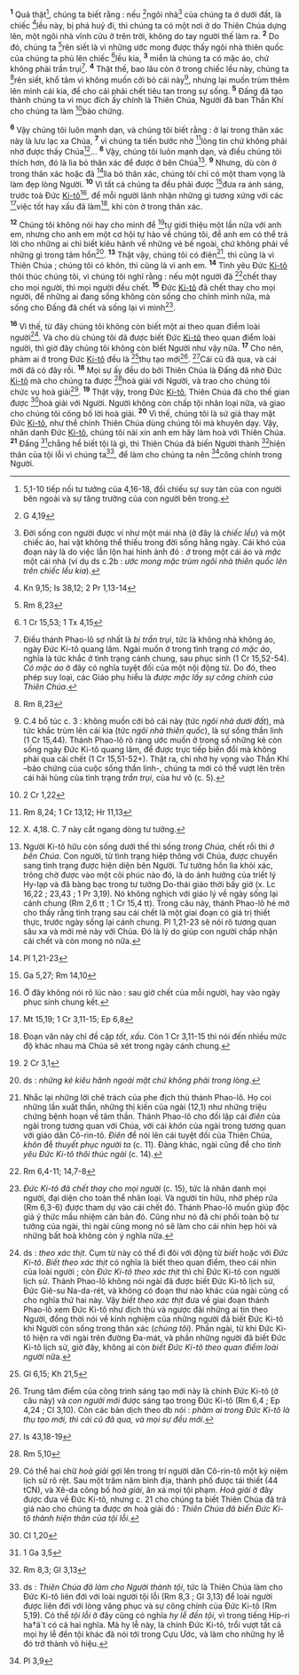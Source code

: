 <sup><b>1</b></sup> Quả thật[^1], chúng ta biết rằng : nếu [^1*]ngôi nhà[^2] của chúng ta ở dưới đất, là chiếc [^2*]lều này, bị phá huỷ đi, thì chúng ta có một nơi ở do Thiên Chúa dựng lên, một ngôi nhà vĩnh cửu ở trên trời, không do tay người thế làm ra. <sup><b>2</b></sup> Do đó, chúng ta [^3*]rên siết là vì những ước mong được thấy ngôi nhà thiên quốc của chúng ta phủ lên chiếc [^4*]lều kia, <sup><b>3</b></sup> miễn là chúng ta có mặc áo, chứ không phải trần trụi[^3]. <sup><b>4</b></sup> Thật thế, bao lâu còn ở trong chiếc lều này, chúng ta [^5*]rên siết, khổ tâm vì không muốn cởi bỏ cái này[^4], nhưng lại muốn trùm thêm lên mình cái kia, để cho cái phải chết tiêu tan trong sự sống. <sup><b>5</b></sup> Đấng đã tạo thành chúng ta vì mục đích ấy chính là Thiên Chúa, Người đã ban Thần Khí cho chúng ta làm [^6*]bảo chứng.

<sup><b>6</b></sup> Vậy chúng tôi luôn mạnh dạn, và chúng tôi biết rằng : ở lại trong thân xác này là lưu lạc xa Chúa, <sup><b>7</b></sup> vì chúng ta tiến bước nhờ [^7*]lòng tin chứ không phải nhờ được thấy Chúa[^5]... <sup><b>8</b></sup> Vậy, chúng tôi luôn mạnh dạn, và điều chúng tôi thích hơn, đó là lìa bỏ thân xác để được ở bên Chúa[^6]. <sup><b>9</b></sup> Nhưng, dù còn ở trong thân xác hoặc đã [^8*]lìa bỏ thân xác, chúng tôi chỉ có một tham vọng là làm đẹp lòng Người. <sup><b>10</b></sup> Vì tất cả chúng ta đều phải được [^9*]đưa ra ánh sáng, trước toà Đức [Ki-tô]()[^7], để mỗi người lãnh nhận những gì tương xứng với các [^10*]việc tốt hay xấu đã làm[^8], khi còn ở trong thân xác.

<sup><b>12</b></sup> Chúng tôi không nói hay cho mình để [^12*]tự giới thiệu một lần nữa với anh em, nhưng cho anh em một cơ hội tự hào về chúng tôi, để anh em có thể trả lời cho những ai chỉ biết kiêu hãnh về những vẻ bề ngoài, chứ không phải về những gì trong tâm hồn[^10]. <sup><b>13</b></sup> Thật vậy, chúng tôi có điên[^11], thì cũng là vì Thiên Chúa ; chúng tôi có khôn, thì cũng là vì anh em. <sup><b>14</b></sup> Tình yêu Đức [Ki-tô]() thôi thúc chúng tôi, vì chúng tôi nghĩ rằng : nếu một người đã [^13*]chết thay cho mọi người, thì mọi người đều chết. <sup><b>15</b></sup> Đức [Ki-tô]() đã chết thay cho mọi người, để những ai đang sống không còn sống cho chính mình nữa, mà sống cho Đấng đã chết và sống lại vì mình[^12].

<sup><b>16</b></sup> Vì thế, từ đây chúng tôi không còn biết một ai theo quan điểm loài người[^13]. Và cho dù chúng tôi đã được biết Đức [Ki-tô]() theo quan điểm loài người, thì giờ đây chúng tôi không còn biết Người như vậy nữa. <sup><b>17</b></sup> Cho nên, phàm ai ở trong Đức [Ki-tô]() đều là [^14*]thụ tạo mới[^14]. [^15*]Cái cũ đã qua, và cái mới đã có đây rồi. <sup><b>18</b></sup> Mọi sự ấy đều do bởi Thiên Chúa là Đấng đã nhờ Đức [Ki-tô]() mà cho chúng ta được [^16*]hoà giải với Người, và trao cho chúng tôi chức vụ hoà giải[^15]. <sup><b>19</b></sup> Thật vậy, trong Đức [Ki-tô](), Thiên Chúa đã cho thế gian được [^17*]hoà giải với Người. Người không còn chấp tội nhân loại nữa, và giao cho chúng tôi công bố lời hoà giải. <sup><b>20</b></sup> Vì thế, chúng tôi là sứ giả thay mặt Đức [Ki-tô](), như thể chính Thiên Chúa dùng chúng tôi mà khuyên dạy. Vậy, nhân danh Đức [Ki-tô](), chúng tôi nài xin anh em hãy làm hoà với Thiên Chúa. <sup><b>21</b></sup> Đấng [^18*]chẳng hề biết tội là gì, thì Thiên Chúa đã biến Người thành [^19*]hiện thân của tội lỗi vì chúng ta[^16], để làm cho chúng ta nên [^20*]công chính trong Người.

[^1]: 5,1-10 tiếp nối tư tưởng của 4,16-18, đối chiếu sự suy tàn của con người bên ngoài và sự tăng trưởng của con người bên trong.
[^2]: Đời sống con người được ví như một mái nhà (ở đây là *chiếc lều*) và một chiếc áo, hai vật không thể thiếu trong đời sống hằng ngày. Cái khó của đoạn này là do việc lẫn lộn hai hình ảnh đó : *ở* trong một cái áo và *mặc* một cái nhà (ví dụ ds c.2b : *ước mong mặc trùm ngôi nhà thiên quốc lên trên chiếc lều kia*).
[^3]: Điều thánh Phao-lô sợ nhất là *bị trần trụi*, tức là không nhà không áo, ngày Đức Ki-tô quang lâm. Ngài muốn ở trong tình trạng *có mặc áo*, nghĩa là tức khắc ở tình trạng cánh chung, sau phục sinh (1 Cr 15,52-54). *Có mặc áo* ở đây có nghĩa tuyệt đối của một nội động từ. Do đó, theo phép suy loại, các Giáo phụ hiểu là *được mặc lấy sự công chính của Thiên Chúa*.
[^4]: C.4 bổ túc c. 3 : không muốn cởi bỏ cái này (tức *ngôi nhà dưới đất*), mà tức khắc trùm lên cái kia (tức *ngôi nhà thiên quốc*), là sự sống thần linh (1 Cr 15,44). Thánh Phao-lô rõ ràng ước muốn ở trong số những kẻ còn sống ngày Đức Ki-tô quang lâm, để được trực tiếp biến đổi mà không phải qua cái chết (1 Cr 15,51-52+). Thật ra, chỉ nhờ hy vọng vào Thần Khí –bảo chứng của cuộc sống thần linh-, chúng ta mới có thể vượt lên trên cái hãi hùng của tình trạng *trần trụi*, của hư vô (c. 5).
[^5]: X. 4,18. C. 7 này cắt ngang dòng tư tưởng.
[^6]: Người Ki-tô hữu còn sống dưới thế thì sống *trong Chúa*, chết rồi thì *ở bên Chúa*. Con người, từ tình trạng hiệp thông với Chúa, được chuyển sang tình trạng được hiện diện bên Người. Tư tưởng hồn lìa khỏi xác, trông chờ được vào một cõi phúc nào đó, là do ảnh hưởng của triết lý Hy-lạp và đã bàng bạc trong tư tưởng Do-thái giáo thời bấy giờ (x. Lc 16,22 ; 23,43 ; 1 Pr 3,19). Nó không nghịch với giáo lý về ngày sống lại cánh chung (Rm 2,6 tt ; 1 Cr 15,4 tt). Trong câu này, thánh Phao-lô hé mở cho thấy rằng tình trạng sau cái chết là một giai đoạn có giá trị thiết thực, trước ngày sống lại cánh chung. Pl 1,21-23 sẽ nói rõ tương quan sâu xa và mới mẻ này với Chúa. Đó là lý do giúp con người chấp nhận cái chết và còn mong nó nữa.
[^7]: Ở đây không nói rõ lúc nào : sau giờ chết của mỗi người, hay vào ngày phục sinh chung kết.
[^8]: Đoạn văn này chỉ đề cập *tốt*, *xấu*. Còn 1 Cr 3,11-15 thì nói đến nhiều mức độ khác nhau mà Chúa sẽ xét trong ngày cánh chung.
[^10]: ds : *những kẻ kiêu hãnh ngoài mặt chứ không phải trong lòng*.
[^11]: Nhắc lại những lời chê trách của phe địch thủ thánh Phao-lô. Họ coi những lần xuất thần, những thị kiến của ngài (12,1) như những triệu chứng bệnh hoạn về tâm thần. Thánh Phao-lô cho đối lập cái *điên* của ngài trong tương quan với Chúa, với cái *khôn* của ngài trong tương quan với giáo dân Cô-rin-tô. *Điên* để nói lên cái tuyệt đối của Thiên Chúa, *khôn* để *thuyết phục người ta* (c. 11). Đàng khác, ngài cũng để cho *tình yêu Đức Ki-tô thôi thúc ngài* (c. 14).
[^12]: *Đức Ki-tô đã chết thay cho mọi người* (c. 15), tức là nhân danh mọi người, đại diện cho toàn thể nhân loại. Và người tín hữu, nhờ phép rửa (Rm 6,3-6) được tham dự vào cái chết đó. Thánh Phao-lô muốn giúp độc giả ý thức mầu nhiệm căn bản đó. Cũng như nó đã chi phối toàn bộ tư tưởng của ngài, thì ngài cũng mong nó sẽ làm cho cái nhìn hẹp hòi và những bất hoà không còn ý nghĩa nữa.
[^13]: ds : *theo xác thịt*. Cụm từ này có thể đi đôi với động từ *biết* hoặc với *Đức Ki-tô*. *Biết theo xác thịt* có nghĩa là biết theo quan điểm, theo cái nhìn của loài người ; còn *Đức Ki-tô theo xác thịt* thì chỉ Đức Ki-tô con người lịch sử. Thánh Phao-lô không nói ngài đã được biết Đức Ki-tô lịch sử, Đức Giê-su Na-da-rét, và không có đoạn thư nào khác của ngài củng cố cho nghĩa thứ hai này. Vậy *biết theo xác thịt* đưa về giai đoạn thánh Phao-lô xem Đức Ki-tô như địch thù và ngược đãi những ai tin theo Người, đồng thời nói về kinh nghiệm của những người đã biết Đức Ki-tô khi Người còn sống trong thân xác (*chúng tôi*). Phần ngài, từ khi Đức Ki-tô hiện ra với ngài trên đường Đa-mát, và phần những người đã biết Đức Ki-tô lịch sử, giờ đây, không ai còn *biết Đức Ki-tô theo quan điểm loài người* nữa.
[^14]: Trung tâm điểm của công trình sáng tạo mới này là chính Đức Ki-tô (ở câu này) và *con người mới* được sáng tạo trong Đức Ki-tô (Rm 6,4 ; Ep 4,24 ; Cl 3,10). Còn các bản dịch theo db nói : *phàm ai trong Đức Ki-tô là thụ tạo mới, thì cái cũ đã qua, và mọi sự đều mới*.
[^15]: Có thể hai chữ *hoà giải* gợi lên trong trí người dân Cô-rin-tô một kỷ niệm lịch sử rõ rệt. Sau một trăm năm bình địa, thành phố được tái thiết (44 tCN), và Xê-da công bố *hoà giải*, ân xá mọi tội phạm. *Hoà giải* ở đây được đưa về Đức Ki-tô, nhưng c. 21 cho chúng ta biết Thiên Chúa đã trả giá nào cho chúng ta được ơn hoà giải đó : *Thiên Chúa đã biến Đức Ki-tô thành hiện thân của tội lỗi*.
[^16]: ds : *Thiên Chúa đã làm cho Người thành tội*, tức là Thiên Chúa làm cho Đức Ki-tô liên đới với loài người tội lỗi (Rm 8,3 ; Gl 3,13) để loài người được liên đới với lòng vâng phục và sự công chính của Đức Ki-tô (Rm 5,19). Có thể *tội lỗi* ở đây cũng có nghĩa *hy lễ đền tội*, vì trong tiếng Híp-ri ha†ä´t có cả hai nghĩa. Mà hy lễ này, là chính Đức Ki-tô, trổi vượt tất cả mọi hy lễ đền tội khác đã nói tới trong Cựu Ước, và làm cho những hy lễ đó trở thành vô hiệu.
[^1*]: G 4,19
[^2*]: Kn 9,15; Is 38,12; 2 Pr 1,13-14
[^3*]: Rm 8,23
[^4*]: 1 Cr 15,53; 1 Tx 4,15
[^5*]: Rm 8,23
[^6*]: 2 Cr 1,22
[^7*]: Rm 8,24; 1 Cr 13,12; Hr 11,13
[^8*]: Pl 1,21-23
[^9*]: Ga 5,27; Rm 14,10
[^10*]: Mt 15,19; 1 Cr 3,11-15; Ep 6,8
[^12*]: 2 Cr 3,1
[^13*]: Rm 6,4-11; 14,7-8
[^14*]: Gl 6,15; Kh 21,5
[^15*]: Is 43,18-19
[^16*]: Rm 5,10
[^17*]: Cl 1,20
[^18*]: 1 Ga 3,5
[^19*]: Rm 8,3; Gl 3,13
[^20*]: Pl 3,9